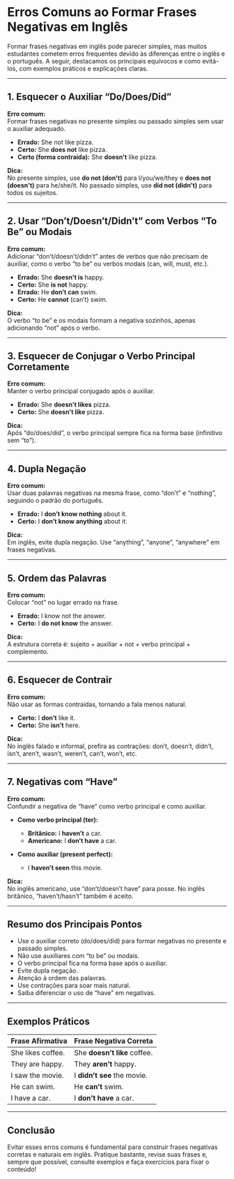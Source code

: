 
# Erros Comuns ao Formar Frases Negativas em Inglês

Formar frases negativas em inglês pode parecer simples, mas muitos estudantes cometem erros frequentes devido às diferenças entre o inglês e o português. A seguir, destacamos os principais equívocos e como evitá-los, com exemplos práticos e explicações claras.

---

## 1. Esquecer o Auxiliar “Do/Does/Did”

**Erro comum:**  
Formar frases negativas no presente simples ou passado simples sem usar o auxiliar adequado.

- **Errado:** She not like pizza.  
- **Certo:** She **does not** like pizza.  
- **Certo (forma contraída):** She **doesn't** like pizza.

**Dica:**  
No presente simples, use **do not (don't)** para I/you/we/they e **does not (doesn't)** para he/she/it. No passado simples, use **did not (didn't)** para todos os sujeitos.

---

## 2. Usar “Don’t/Doesn’t/Didn’t” com Verbos “To Be” ou Modais

**Erro comum:**  
Adicionar “don’t/doesn’t/didn’t” antes de verbos que não precisam de auxiliar, como o verbo “to be” ou verbos modais (can, will, must, etc.).

- **Errado:** She **doesn't is** happy.  
- **Certo:** She **is not** happy.  
- **Errado:** He **don’t can** swim.  
- **Certo:** He **cannot** (can’t) swim.

**Dica:**  
O verbo “to be” e os modais formam a negativa sozinhos, apenas adicionando “not” após o verbo.

---

## 3. Esquecer de Conjugar o Verbo Principal Corretamente

**Erro comum:**  
Manter o verbo principal conjugado após o auxiliar.

- **Errado:** She **doesn't likes** pizza.  
- **Certo:** She **doesn't like** pizza.

**Dica:**  
Após “do/does/did”, o verbo principal sempre fica na forma base (infinitivo sem “to”).

---

## 4. Dupla Negação

**Erro comum:**  
Usar duas palavras negativas na mesma frase, como “don’t” e “nothing”, seguindo o padrão do português.

- **Errado:** I **don’t know nothing** about it.  
- **Certo:** I **don’t know anything** about it.

**Dica:**  
Em inglês, evite dupla negação. Use “anything”, “anyone”, “anywhere” em frases negativas.

---

## 5. Ordem das Palavras

**Erro comum:**  
Colocar “not” no lugar errado na frase.

- **Errado:** I know not the answer.  
- **Certo:** I **do not know** the answer.

**Dica:**  
A estrutura correta é: sujeito + auxiliar + not + verbo principal + complemento.

---

## 6. Esquecer de Contrair

**Erro comum:**  
Não usar as formas contraídas, tornando a fala menos natural.

- **Certo:** I **don’t** like it.  
- **Certo:** She **isn’t** here.

**Dica:**  
No inglês falado e informal, prefira as contrações: don’t, doesn’t, didn’t, isn’t, aren’t, wasn’t, weren’t, can’t, won’t, etc.

---

## 7. Negativas com “Have”

**Erro comum:**  
Confundir a negativa de “have” como verbo principal e como auxiliar.

- **Como verbo principal (ter):**  
  - **Britânico:** I **haven’t** a car.  
  - **Americano:** I **don’t have** a car.

- **Como auxiliar (present perfect):**  
  - I **haven’t seen** this movie.

**Dica:**  
No inglês americano, use “don’t/doesn’t have” para posse. No inglês britânico, “haven’t/hasn’t” também é aceito.

---

## Resumo dos Principais Pontos

- Use o auxiliar correto (do/does/did) para formar negativas no presente e passado simples.
- Não use auxiliares com “to be” ou modais.
- O verbo principal fica na forma base após o auxiliar.
- Evite dupla negação.
- Atenção à ordem das palavras.
- Use contrações para soar mais natural.
- Saiba diferenciar o uso de “have” em negativas.

---

## Exemplos Práticos

| Frase Afirmativa         | Frase Negativa Correta         |
|-------------------------|-------------------------------|
| She likes coffee.       | She **doesn’t like** coffee.  |
| They are happy.         | They **aren’t** happy.        |
| I saw the movie.        | I **didn’t see** the movie.   |
| He can swim.            | He **can’t** swim.            |
| I have a car.           | I **don’t have** a car.       |

---

## Conclusão

Evitar esses erros comuns é fundamental para construir frases negativas corretas e naturais em inglês. Pratique bastante, revise suas frases e, sempre que possível, consulte exemplos e faça exercícios para fixar o conteúdo!
```
